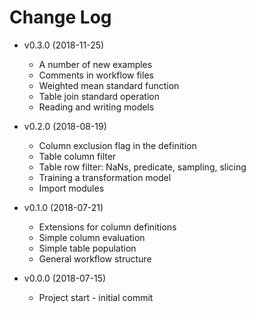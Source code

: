 # Change Log

* v0.3.0 (2018-11-25)

  * A number of new examples
  * Comments in workflow files
  * Weighted mean standard function
  * Table join standard operation
  * Reading and writing models

* v0.2.0 (2018-08-19)

  * Column exclusion flag in the definition
  * Table column filter 
  * Table row filter: NaNs, predicate, sampling, slicing 
  * Training a transformation model 
  * Import modules 

* v0.1.0 (2018-07-21)

  * Extensions for column definitions
  * Simple column evaluation
  * Simple table population
  * General workflow structure

* v0.0.0 (2018-07-15)

  * Project start - initial commit
